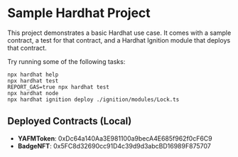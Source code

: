 # Sample Hardhat Project

This project demonstrates a basic Hardhat use case. It comes with a sample contract, a test for that contract, and a Hardhat Ignition module that deploys that contract.

Try running some of the following tasks:

```shell
npx hardhat help
npx hardhat test
REPORT_GAS=true npx hardhat test
npx hardhat node
npx hardhat ignition deploy ./ignition/modules/Lock.ts
```

## Deployed Contracts (Local)

- **YAFMToken**: 0xDc64a140Aa3E981100a9becA4E685f962f0cF6C9
- **BadgeNFT**: 0x5FC8d32690cc91D4c39d9d3abcBD16989F875707

